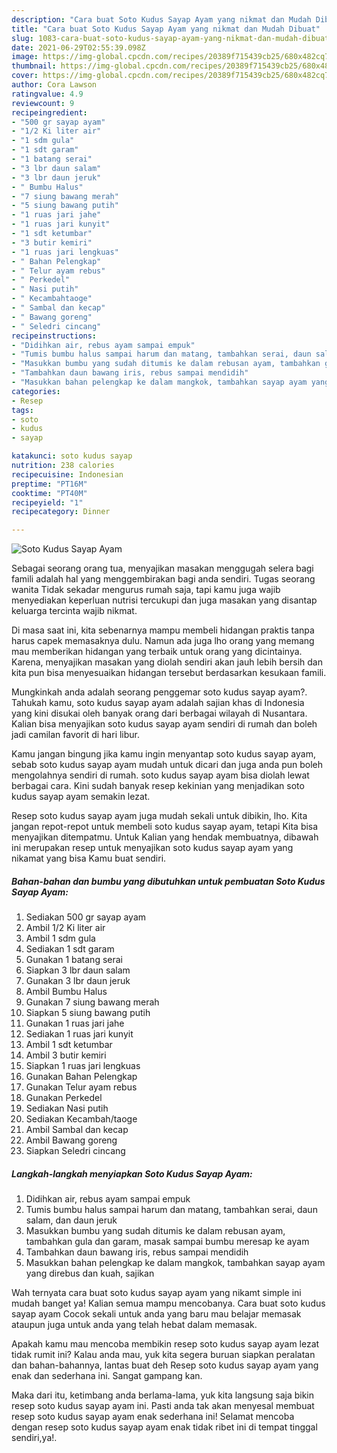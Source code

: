 ```yaml
---
description: "Cara buat Soto Kudus Sayap Ayam yang nikmat dan Mudah Dibuat"
title: "Cara buat Soto Kudus Sayap Ayam yang nikmat dan Mudah Dibuat"
slug: 1083-cara-buat-soto-kudus-sayap-ayam-yang-nikmat-dan-mudah-dibuat
date: 2021-06-29T02:55:39.098Z
image: https://img-global.cpcdn.com/recipes/20389f715439cb25/680x482cq70/soto-kudus-sayap-ayam-foto-resep-utama.jpg
thumbnail: https://img-global.cpcdn.com/recipes/20389f715439cb25/680x482cq70/soto-kudus-sayap-ayam-foto-resep-utama.jpg
cover: https://img-global.cpcdn.com/recipes/20389f715439cb25/680x482cq70/soto-kudus-sayap-ayam-foto-resep-utama.jpg
author: Cora Lawson
ratingvalue: 4.9
reviewcount: 9
recipeingredient:
- "500 gr sayap ayam"
- "1/2 Ki liter air"
- "1 sdm gula"
- "1 sdt garam"
- "1 batang serai"
- "3 lbr daun salam"
- "3 lbr daun jeruk"
- " Bumbu Halus"
- "7 siung bawang merah"
- "5 siung bawang putih"
- "1 ruas jari jahe"
- "1 ruas jari kunyit"
- "1 sdt ketumbar"
- "3 butir kemiri"
- "1 ruas jari lengkuas"
- " Bahan Pelengkap"
- " Telur ayam rebus"
- " Perkedel"
- " Nasi putih"
- " Kecambahtaoge"
- " Sambal dan kecap"
- " Bawang goreng"
- " Seledri cincang"
recipeinstructions:
- "Didihkan air, rebus ayam sampai empuk"
- "Tumis bumbu halus sampai harum dan matang, tambahkan serai, daun salam, dan daun jeruk"
- "Masukkan bumbu yang sudah ditumis ke dalam rebusan ayam, tambahkan gula dan garam, masak sampai bumbu meresap ke ayam"
- "Tambahkan daun bawang iris, rebus sampai mendidih"
- "Masukkan bahan pelengkap ke dalam mangkok, tambahkan sayap ayam yang direbus dan kuah, sajikan"
categories:
- Resep
tags:
- soto
- kudus
- sayap

katakunci: soto kudus sayap 
nutrition: 238 calories
recipecuisine: Indonesian
preptime: "PT16M"
cooktime: "PT40M"
recipeyield: "1"
recipecategory: Dinner

---
```



![Soto Kudus Sayap Ayam](https://img-global.cpcdn.com/recipes/20389f715439cb25/680x482cq70/soto-kudus-sayap-ayam-foto-resep-utama.jpg)

Sebagai seorang orang tua, menyajikan masakan menggugah selera bagi famili adalah hal yang menggembirakan bagi anda sendiri. Tugas seorang  wanita Tidak sekadar mengurus rumah saja, tapi kamu juga wajib menyediakan keperluan nutrisi tercukupi dan juga masakan yang disantap keluarga tercinta wajib nikmat.

Di masa  saat ini, kita sebenarnya mampu membeli hidangan praktis tanpa harus capek memasaknya dulu. Namun ada juga lho orang yang memang mau memberikan hidangan yang terbaik untuk orang yang dicintainya. Karena, menyajikan masakan yang diolah sendiri akan jauh lebih bersih dan kita pun bisa menyesuaikan hidangan tersebut berdasarkan kesukaan famili. 



Mungkinkah anda adalah seorang penggemar soto kudus sayap ayam?. Tahukah kamu, soto kudus sayap ayam adalah sajian khas di Indonesia yang kini disukai oleh banyak orang dari berbagai wilayah di Nusantara. Kalian bisa menyajikan soto kudus sayap ayam sendiri di rumah dan boleh jadi camilan favorit di hari libur.

Kamu jangan bingung jika kamu ingin menyantap soto kudus sayap ayam, sebab soto kudus sayap ayam mudah untuk dicari dan juga anda pun boleh mengolahnya sendiri di rumah. soto kudus sayap ayam bisa diolah lewat berbagai cara. Kini sudah banyak resep kekinian yang menjadikan soto kudus sayap ayam semakin lezat.

Resep soto kudus sayap ayam juga mudah sekali untuk dibikin, lho. Kita jangan repot-repot untuk membeli soto kudus sayap ayam, tetapi Kita bisa menyajikan ditempatmu. Untuk Kalian yang hendak membuatnya, dibawah ini merupakan resep untuk menyajikan soto kudus sayap ayam yang nikamat yang bisa Kamu buat sendiri.

<!--inarticleads1-->

##### Bahan-bahan dan bumbu yang dibutuhkan untuk pembuatan Soto Kudus Sayap Ayam:

1. Sediakan 500 gr sayap ayam
1. Ambil 1/2 Ki liter air
1. Ambil 1 sdm gula
1. Sediakan 1 sdt garam
1. Gunakan 1 batang serai
1. Siapkan 3 lbr daun salam
1. Gunakan 3 lbr daun jeruk
1. Ambil  Bumbu Halus
1. Gunakan 7 siung bawang merah
1. Siapkan 5 siung bawang putih
1. Gunakan 1 ruas jari jahe
1. Sediakan 1 ruas jari kunyit
1. Ambil 1 sdt ketumbar
1. Ambil 3 butir kemiri
1. Siapkan 1 ruas jari lengkuas
1. Gunakan  Bahan Pelengkap
1. Gunakan  Telur ayam rebus
1. Gunakan  Perkedel
1. Sediakan  Nasi putih
1. Sediakan  Kecambah/taoge
1. Ambil  Sambal dan kecap
1. Ambil  Bawang goreng
1. Siapkan  Seledri cincang




<!--inarticleads2-->

##### Langkah-langkah menyiapkan Soto Kudus Sayap Ayam:

1. Didihkan air, rebus ayam sampai empuk
1. Tumis bumbu halus sampai harum dan matang, tambahkan serai, daun salam, dan daun jeruk
1. Masukkan bumbu yang sudah ditumis ke dalam rebusan ayam, tambahkan gula dan garam, masak sampai bumbu meresap ke ayam
1. Tambahkan daun bawang iris, rebus sampai mendidih
1. Masukkan bahan pelengkap ke dalam mangkok, tambahkan sayap ayam yang direbus dan kuah, sajikan




Wah ternyata cara buat soto kudus sayap ayam yang nikamt simple ini mudah banget ya! Kalian semua mampu mencobanya. Cara buat soto kudus sayap ayam Cocok sekali untuk anda yang baru mau belajar memasak ataupun juga untuk anda yang telah hebat dalam memasak.

Apakah kamu mau mencoba membikin resep soto kudus sayap ayam lezat tidak rumit ini? Kalau anda mau, yuk kita segera buruan siapkan peralatan dan bahan-bahannya, lantas buat deh Resep soto kudus sayap ayam yang enak dan sederhana ini. Sangat gampang kan. 

Maka dari itu, ketimbang anda berlama-lama, yuk kita langsung saja bikin resep soto kudus sayap ayam ini. Pasti anda tak akan menyesal membuat resep soto kudus sayap ayam enak sederhana ini! Selamat mencoba dengan resep soto kudus sayap ayam enak tidak ribet ini di tempat tinggal sendiri,ya!.


